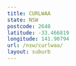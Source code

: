 ```yaml
---
title: CURLWAA
state: NSW
postcode: 2648
latitude: -33.466819
longitude: 141.90794
url: /nsw/curlwaa/
layout: suburb
---
```

